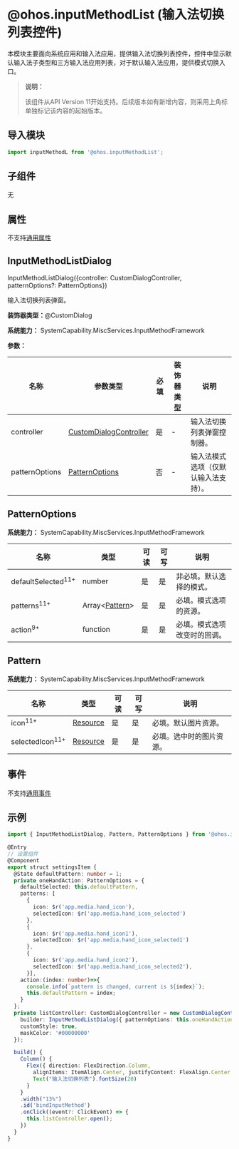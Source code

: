 # @ohos.inputMethodList (输入法切换列表控件)

本模块主要面向系统应用和输入法应用，提供输入法切换列表控件，控件中显示默认输入法子类型和三方输入法应用列表，对于默认输入法应用，提供模式切换入口。

> **说明：**
>
> 该组件从API Version 11开始支持。后续版本如有新增内容，则采用上角标单独标记该内容的起始版本。

## 导入模块

```ts
import inputMethodL from '@ohos.inputMethodList';
```

## 子组件

无

## 属性
不支持[通用属性](../arkui-ts/ts-universal-attributes-size.md)

## InputMethodListDialog

InputMethodListDialog({controller: CustomDialogController, patternOptions?: PatternOptions})

输入法切换列表弹窗。

**装饰器类型：**@CustomDialog

**系统能力：** SystemCapability.MiscServices.InputMethodFramework

**参数：**

| 名称 | 参数类型 | 必填 | 装饰器类型 | 说明 |
| -------- | -------- | -------- | -------- | -------- |
| controller | [CustomDialogController](../arkui-ts/ts-methods-custom-dialog-box.md) | 是 | - | 输入法切换列表弹窗控制器。 |
| patternOptions | [PatternOptions](#patternoptions) | 否 | - | 输入法模式选项（仅默认输入法支持）。 |

## PatternOptions

**系统能力：** SystemCapability.MiscServices.InputMethodFramework

| 名称 | 类型 | 可读 | 可写 | 说明 |
| -------- | -------- | -------- | -------- | -------- |
| defaultSelected<sup>11+</sup>  | number | 是 | 是 | 非必填。默认选择的模式。 |
| patterns<sup>11+</sup>    | Array<[Pattern](#pattern)> | 是 | 是 | 必填。模式选项的资源。 |
| action<sup>9+</sup> | function | 是 | 是 | 必填。模式选项改变时的回调。 |

## Pattern

**系统能力：** SystemCapability.MiscServices.InputMethodFramework

| 名称 | 类型 | 可读 | 可写 | 说明 |
| -------- | -------- | -------- | -------- | -------- |
| icon<sup>11+</sup>  | [Resource](../arkui-ts/ts-types.md#resource) | 是 | 是 | 必填。默认图片资源。 |
| selectedIcon<sup>11+</sup>    | [Resource](../arkui-ts/ts-types.md#resource) | 是 | 是 | 必填。选中时的图片资源。 |

##  事件

不支持[通用事件](../arkui-ts/ts-universal-events-click.md)

##  示例

```ts
import { InputMethodListDialog, Pattern, PatternOptions } from '@ohos.inputMethodList';

@Entry
// 设置组件
@Component
export struct settingsItem {
  @State defaultPattern: number = 1;
  private oneHandAction: PatternOptions = {
    defaultSelected: this.defaultPattern,
    patterns: [
      {
        icon: $r('app.media.hand_icon'),
        selectedIcon: $r('app.media.hand_icon_selected')
      },
      {
        icon: $r('app.media.hand_icon1'),
        selectedIcon: $r('app.media.hand_icon_selected1')
      },
      {
        icon: $r('app.media.hand_icon2'),
        selectedIcon: $r('app.media.hand_icon_selected2'),
      }],
    action:(index: number)=>{
      console.info(`pattern is changed, current is ${index}`);
      this.defaultPattern = index;
    }
  };
  private listController: CustomDialogController = new CustomDialogController({
    builder: InputMethodListDialog({ patternOptions: this.oneHandAction }),
    customStyle: true,
    maskColor: '#00000000'
  });

  build() {
    Column() {
      Flex({ direction: FlexDirection.Column,
        alignItems: ItemAlign.Center, justifyContent: FlexAlign.Center }) {
        Text("输入法切换列表").fontSize(20)
      }
    }
    .width("13%")
    .id('bindInputMethod')
    .onClick((event?: ClickEvent) => {
      this.listController.open();
    })
  }
}
```
